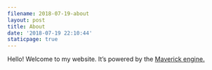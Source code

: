 ```yaml
---
filename: 2018-07-19-about
layout: post
title: About
date: '2018-07-19 22:10:44'
staticpage: true
---
```


Hello! Welcome to my website. It’s powered by the [Maverick engine.][1]

[1]:	https://github.com/jsorge/maverick